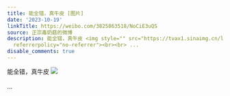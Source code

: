 ```yaml
---
title: 能全错，真牛皮 [图片]
date: '2023-10-19'
linkTitle: https://weibo.com/3825863518/NoCiE3uQS
source: 正宗毒奶菇的微博
description: 能全错，真牛皮 <img style="" src="https://tvax1.sinaimg.cn/large/e40a0b5egy1hj0wloulfrj214c066409.jpg"
  referrerpolicy="no-referrer"><br><br> ...
disable_comments: true
---
```

能全错，真牛皮 <img style="" src="https://tvax1.sinaimg.cn/large/e40a0b5egy1hj0wloulfrj214c066409.jpg" referrerpolicy="no-referrer"><br><br> ...